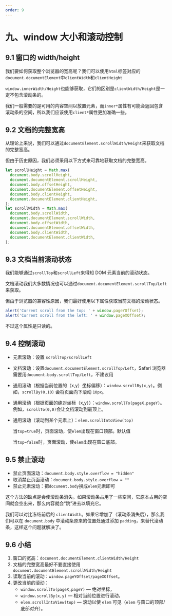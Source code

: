 ```yaml
---
order: 9
---
```


# 九、window 大小和滚动控制

## 9.1 窗口的 width/height

我们要如何获取整个浏览器的宽高呢？我们可以使用`html`标签对应的`document.documentElement`中`clientWidth`和`clientHeight`

`window.innerWidth/Height`也能够获取，它们的区别是`clientWidth/Height`是一定不包含滚动条的。

我们一般需要的是可用的内容空间以放置元素，而`inner*`属性有可能会返回包含滚动条的空间，所以我们应该使用`client*`属性更加准确一些。

## 9.2 文档的完整宽高

从理论上来说，我们可以通过`documentElement.scrollWidth/Height`来获取文档的完整宽高。

但由于历史原因，我们必须采用以下方式来可靠地获取文档的完整宽高。

```javascript
let scrollHeight = Math.max(
  document.body.scrollHeight,
  document.documentElement.scrollHeight,
  document.body.offsetHeight,
  document.documentElement.offsetHeight,
  document.body.clientHeight,
  document.documentElement.clientHeight,
);
let scrollWidth = Math.max(
  document.body.scrollWidth,
  document.documentElement.scrollWidth,
  document.body.offsetWidth,
  document.documentElement.offsetWidth,
  document.body.clientWidth,
  document.documentElement.clientWidth,
);
```

## 9.3 文档当前滚动状态

我们能够通过`scrollTop`和`scrollLeft`来得知 DOM 元素当前的滚动状态。

文档滚动我们大多数情况也可以通过`document.documentElement.scrollTop/Left`来获取。

但由于浏览器的兼容性原因，我们最好使用以下属性获取当前文档的滚动状态。

```javascript
alert('Current scroll from the top: ' + window.pageYOffset);
alert('Current scroll from the left: ' + window.pageXOffset);
```

不过这个属性是只读的。

## 9.4 控制滚动

- 元素滚动：设置 `scrollTop/scrollLeft`

- 文档滚动：设置`document.documentElement.scrollTop/Left`，Safari 浏览器需要用`document.body.scrollTop/Left`，不建议用

- 通用滚动（根据当前位置的（x,y）坐标偏移）：`window.scrollBy(x,y)`。例如，`scrollBy(0,10)` 会将页面向下滚动 `10px`。

- 通用滚动（根据页面的绝对坐标（x,y））：`window.scrollTo(pageX,pageY)`。例如，`scrollTo(0,0)`会让文档滚动到最顶上。

- 通用滚动（滚动到某个元素上）：`elem.scrollIntoView(top)`

  当`top=true`时，页面滚动，使`elem`出现在窗口顶部。默认值

  当`top=false`时，页面滚动，使`elem`出现在窗口底部。

## 9.5 禁止滚动

- 禁止页面滚动：`document.body.style.overflow = "hidden"`
- 取消禁止页面滚动：`document.body.style.overflow = ""`
- 禁止元素滚动：把`document.body`换成`elem`元素即可

这个方法的缺点是会使滚动条消失。如果滚动条占用了一些空间，它原本占用的空间就会空出来，那么内容就会“跳”进去以填充它。

我们可以对比冻结前后的 `clientWidth`。如果它增加了（滚动条消失后），那么我们可以在 `document.body` 中滚动条原来的位置处通过添加 `padding`，来替代滚动条，这样这个问题就解决了。

## 9.6 小结

1. 窗口的宽高：`document.documentElement.clientWidth/Height`
2. 文档的完整宽高最好不要直接使用`document.documentElement.scrollWidth/Height`
3. 读取当前的滚动：`window.pageYOffset/pageXOffset`。
4. 更改当前的滚动：
   - `window.scrollTo(pageX,pageY)` — 绝对坐标，
   - `window.scrollBy(x,y)` — 相对当前位置进行滚动，
   - `elem.scrollIntoView(top)` — 滚动以使 `elem` 可见（`elem` 与窗口的顶部/底部对齐）。
